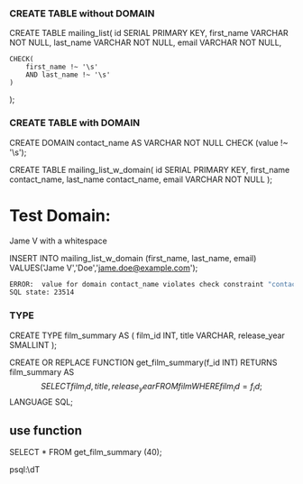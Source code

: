 ### CREATE TABLE without DOMAIN

CREATE TABLE mailing_list(
	id SERIAL PRIMARY KEY,
	first_name VARCHAR NOT NULL,
	last_name VARCHAR NOT NULL,
	email VARCHAR NOT NULL,
	
	CHECK(
		first_name !~ '\s'
		AND last_name !~ '\s'
	)
);

### CREATE TABLE with DOMAIN

CREATE DOMAIN contact_name AS
	VARCHAR NOT NULL CHECK (value !~ '\s');
	
CREATE TABLE mailing_list_w_domain(
	id SERIAL PRIMARY KEY,
	first_name contact_name,
	last_name contact_name,
	email VARCHAR NOT NULL
);

# Test Domain:

Jame V with a whitespace

INSERT INTO mailing_list_w_domain (first_name, last_name, email)
	VALUES('Jame V','Doe','jame.doe@example.com');

```sh
ERROR:  value for domain contact_name violates check constraint "contact_name_check"
SQL state: 23514
```


### TYPE


CREATE TYPE film_summary AS (
	film_id INT,
	title VARCHAR,
	release_year SMALLINT
);

CREATE OR REPLACE FUNCTION get_film_summary(f_id INT)
	RETURNS film_summary AS
$$
SELECT
	film_id,
	title,
	release_year
FROM
	film
WHERE
	film_id = f_id ;
$$
LANGUAGE SQL;

## use function

SELECT * FROM get_film_summary (40);

psql:\dT 